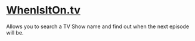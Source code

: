 # [WhenIsItOn.tv](http://whenisiton.tv)

Allows you to search a TV Show name and find out when the next episode will be.
